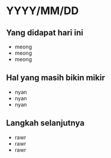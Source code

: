 # YYYY/MM/DD

## Yang didapat hari ini
- meong
- meong
- meong

## Hal yang masih bikin mikir
- nyan
- nyan
- nyan

## Langkah selanjutnya
- rawr
- rawr
- rawr
